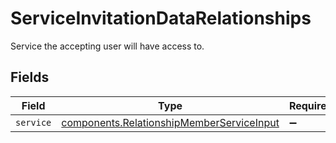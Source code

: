 # ServiceInvitationDataRelationships

Service the accepting user will have access to.


## Fields

| Field                                                                                                         | Type                                                                                                          | Required                                                                                                      | Description                                                                                                   |
| ------------------------------------------------------------------------------------------------------------- | ------------------------------------------------------------------------------------------------------------- | ------------------------------------------------------------------------------------------------------------- | ------------------------------------------------------------------------------------------------------------- |
| `service`                                                                                                     | [components.RelationshipMemberServiceInput](../../../sdk/models/components/relationshipmemberserviceinput.md) | :heavy_minus_sign:                                                                                            | N/A                                                                                                           |